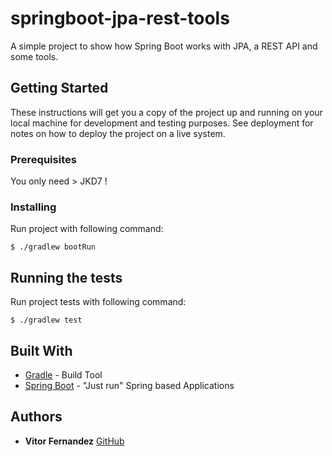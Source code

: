 # springboot-jpa-rest-tools

A simple project to show how Spring Boot works with JPA, a REST API and some tools.

## Getting Started

These instructions will get you a copy of the project up and running on your local machine for development and testing purposes. See deployment for notes on how to deploy the project on a live system.

### Prerequisites

You only need > JKD7 ! 

### Installing

Run project with following command:

```
$ ./gradlew bootRun
```

## Running the tests

Run project tests with following command:

```
$ ./gradlew test
```

## Built With

* [Gradle](https://gradle.org/) - Build Tool
* [Spring Boot](https://projects.spring.io/spring-boot/) - "Just run" Spring based Applications


## Authors

* **Vitor Fernandez** [GitHub](https://github.com/vfdiaz)
